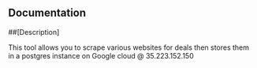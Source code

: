 ## Documentation

##[Description]

This tool allows you to scrape various websites for deals then stores them in a postgres instance on Google cloud @ 35.223.152.150


